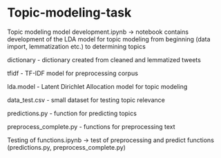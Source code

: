 # Topic-modeling-task

Topic modeling model development.ipynb -> notebook contains development of the LDA model for topic modeling from beginning (data import, lemmatization etc.) to determining topics

dictionary - dictionary created from cleaned and lemmatized tweets

tfidf - TF-IDF model for preprocessing corpus

lda.model - Latent Dirichlet Allocation model for topic modeling

data_test.csv - small dataset for testing topic relevance

predictions.py - function for predicting topics

preprocess_complete.py - functions for preprocessing text

Testing of functions.ipynb -> test of preprocessing and predict functions (predictions.py, preprocess_complete.py)
